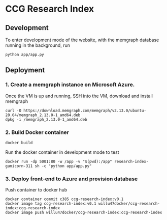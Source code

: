 # CCG Research Index

## Development

To enter development mode of the website, with the memgraph database running in the background, run

    python app/app.py

## Deployment

### 1. Create a memgraph instance on Microsoft Azure.

Once the VM is up and running, SSH into the VM, download and install memgraph

    curl -O https://download.memgraph.com/memgraph/v2.13.0/ubuntu-20.04/memgraph_2.13.0-1_amd64.deb
    dpkg -i /memgraph_2.13.0-1_amd64.deb

### 2. Build Docker container

    docker build

Run the docker container in development mode to test

    docker run -dp 5001:80 -w /app -v "$(pwd):/app" research-index-gunicorn-311 sh -c "python app/app.py"

### 3. Deploy front-end to Azure and provision database

Push container to docker hub

    docker container commit c385 ccg-research-index:v0.1
    docker image tag ccg-research-index:v0.1 willu47docker/ccg-research-index:ccg-research-index
    docker image push willu47docker/ccg-research-index:ccg-research-index
